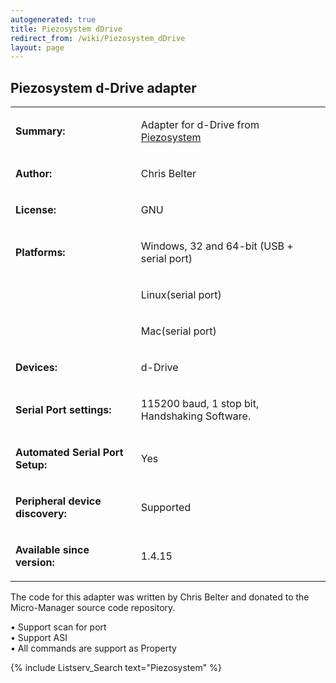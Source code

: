 ```yaml
---
autogenerated: true
title: Piezosystem dDrive
redirect_from: /wiki/Piezosystem_dDrive
layout: page
---
```


## Piezosystem d-Drive adapter

<table>
<tr>
<td markdown="1">

**Summary:**

</td>
<td markdown="1">

Adapter for d-Drive from
[Piezosystem](http://http://www.piezosystem.com/)

</td>
</tr>
<tr>
<td markdown="1">

**Author:**

</td>
<td markdown="1">

Chris Belter

</td>
</tr>
<tr>
<td markdown="1">

**License:**

</td>
<td markdown="1">

GNU

</td>
</tr>
<tr>
<td markdown="1">

**Platforms:**

</td>
<td markdown="1">

Windows, 32 and 64-bit (USB + serial port)

</td>
</tr>
<tr>
<td markdown="1">
</td>
<td markdown="1">

Linux(serial port)

</td>
</tr>
<tr>
<td markdown="1">
</td>
<td markdown="1">

Mac(serial port)

</td>
</tr>
<tr>
<td markdown="1">

**Devices:**

</td>
<td markdown="1">

d-Drive

</td>
</tr>
<tr>
<td markdown="1">

**Serial Port settings:**

</td>
<td markdown="1">

115200 baud, 1 stop bit, Handshaking Software.

</td>
</tr>
<tr>
<td markdown="1">

<b>Automated Serial Port Setup:</b>

</td>
<td markdown="1">

Yes

</td>
</tr>
<tr>
<td markdown="1">

<b>Peripheral device discovery:</b>

</td>
<td markdown="1">

Supported

</td>
</tr>
<tr>
<td markdown="1">

**Available since version:**

</td>
<td markdown="1">

1.4.15

</td>
</tr>
</table>

The code for this adapter was written by Chris Belter and donated to the
Micro-Manager source code repository.

• Support scan for port  
• Support ASI  
• All commands are support as Property  

{% include Listserv_Search text="Piezosystem" %}
